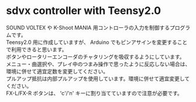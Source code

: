 # sdvx controller with Teensy2.0
SOUND VOLTEX や K-Shoot MANIA 用コントローラの入力を制御するプログラムです。  
Teensy2.0 用に作成していますが、 Arduino でもピンアサインを変更することで利用できると思います。  
ボタンやロータリーエンコーダのチャタリングを吸収するようにしています。  
メニュー・曲選択や、プレイ中のつまみ操作で思ったように反応しない場合は、環境に併せて適宜定数を変更してください。  
プルアップ抵抗は内部プルアップを使用しています。環境に併せて適宜変更してください。  
FX-L/FX-R ボタンは、 'c'/'n' キーに割り当てていますので注意が必要です。
